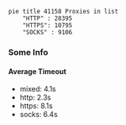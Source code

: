
```mermaid
pie title 41158 Proxies in list
    "HTTP" : 28395
    "HTTPS": 10795
    "SOCKS" : 9106
```

### Some Info
#### Average Timeout

- mixed: 4.1s
- http: 2.3s
- https: 8.1s
- socks: 6.4s